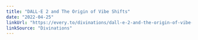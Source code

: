 ```yaml
---
title: "DALL·E 2 and The Origin of Vibe Shifts"
date: "2022-04-25"
linkUrl: "https://every.to/divinations/dall-e-2-and-the-origin-of-vibe-shifts?ref=rogerwong.me"
linkSource: "Divinations"
---
```



